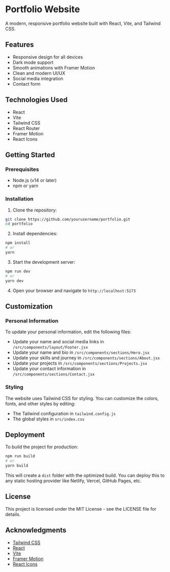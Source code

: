# Portfolio Website

A modern, responsive portfolio website built with React, Vite, and Tailwind CSS.

## Features

- Responsive design for all devices
- Dark mode support
- Smooth animations with Framer Motion
- Clean and modern UI/UX
- Social media integration
- Contact form

## Technologies Used

- React
- Vite
- Tailwind CSS
- React Router
- Framer Motion
- React Icons

## Getting Started

### Prerequisites

- Node.js (v14 or later)
- npm or yarn

### Installation

1. Clone the repository:

```bash
git clone https://github.com/yourusername/portfolio.git
cd portfolio
```

2. Install dependencies:

```bash
npm install
# or
yarn
```

3. Start the development server:

```bash
npm run dev
# or
yarn dev
```

4. Open your browser and navigate to `http://localhost:5173`

## Customization

### Personal Information

To update your personal information, edit the following files:

- Update your name and social media links in `/src/components/layout/Footer.jsx`
- Update your name and bio in `/src/components/sections/Hero.jsx`
- Update your skills and journey in `/src/components/sections/About.jsx`
- Update your projects in `/src/components/sections/Projects.jsx`
- Update your contact information in `/src/components/sections/Contact.jsx`

### Styling

The website uses Tailwind CSS for styling. You can customize the colors, fonts, and other styles by editing:

- The Tailwind configuration in `tailwind.config.js`
- The global styles in `src/index.css`

## Deployment

To build the project for production:

```bash
npm run build
# or
yarn build
```

This will create a `dist` folder with the optimized build. You can deploy this to any static hosting provider like Netlify, Vercel, GitHub Pages, etc.

## License

This project is licensed under the MIT License - see the LICENSE file for details.

## Acknowledgments

- [Tailwind CSS](https://tailwindcss.com/)
- [React](https://reactjs.org/)
- [Vite](https://vitejs.dev/)
- [Framer Motion](https://www.framer.com/motion/)
- [React Icons](https://react-icons.github.io/react-icons/)
